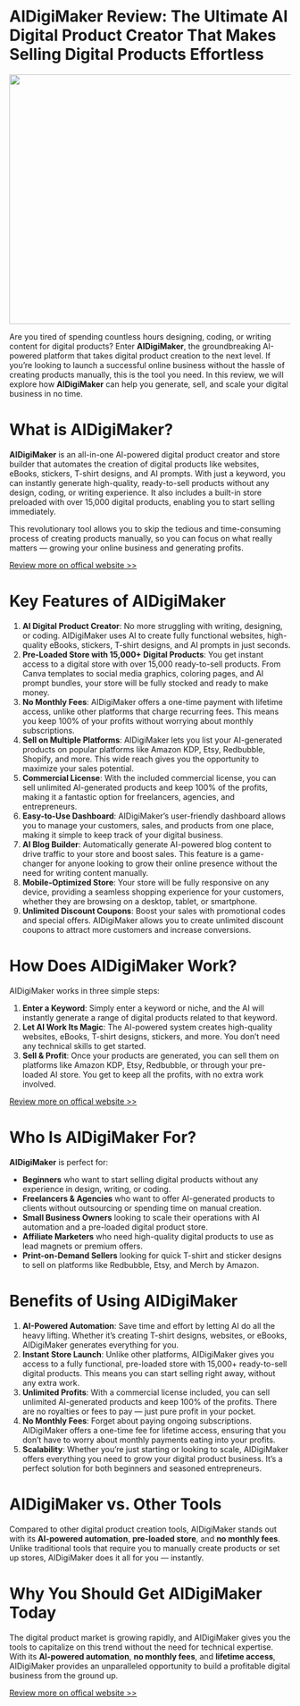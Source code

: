 # AIDigiMaker Review: The Ultimate AI Digital Product Creator That Makes Selling Digital Products Effortless

<div role="button" tabindex="0">
  <div><img alt="" width="700" height="447" loading="eager" role="presentation" src="https://miro.medium.com/v2/resize:fit:1050/1*DoyWL1LGxnulBQpU6uMapA.png"></div>
</div>
<p id="f52b" data-selectable-paragraph="">Are you tired of spending countless hours designing, coding, or writing content for digital products? Enter&nbsp;<strong>AIDigiMaker</strong>, the groundbreaking AI-powered platform that takes digital product creation to the next level. If you&rsquo;re looking to launch a successful online business without the hassle of creating products manually, this is the tool you need. In this review, we will explore how&nbsp;<strong>AIDigiMaker</strong>&nbsp;can help you generate, sell, and scale your digital business in no time.</p>
<h1 id="d6ec" data-selectable-paragraph="">What is AIDigiMaker?</h1>
<p id="3f97" data-selectable-paragraph=""><strong>AIDigiMaker</strong>&nbsp;is an all-in-one AI-powered digital product creator and store builder that automates the creation of digital products like websites, eBooks, stickers, T-shirt designs, and AI prompts. With just a keyword, you can instantly generate high-quality, ready-to-sell products without any design, coding, or writing experience. It also includes a built-in store preloaded with over 15,000 digital products, enabling you to start selling immediately.</p>
<p id="ec1e" data-selectable-paragraph="">This revolutionary tool allows you to skip the tedious and time-consuming process of creating products manually, so you can focus on what really matters &mdash; growing your online business and generating profits.</p>
<p id="923c" data-selectable-paragraph=""><a href="https://aidigireview.com/aidigimaker-review/" rel="noopener ugc nofollow" target="_blank">Review more on offical website &gt;&gt;</a></p>
<h1 id="a0d0" data-selectable-paragraph="">Key Features of AIDigiMaker</h1>
<ol>
  <li id="6161" data-selectable-paragraph=""><strong>AI Digital Product Creator</strong>: No more struggling with writing, designing, or coding. AIDigiMaker uses AI to create fully functional websites, high-quality eBooks, stickers, T-shirt designs, and AI prompts in just seconds.</li>
  <li id="82bd" data-selectable-paragraph=""><strong>Pre-Loaded Store with 15,000+ Digital Products</strong>: You get instant access to a digital store with over 15,000 ready-to-sell products. From Canva templates to social media graphics, coloring pages, and AI prompt bundles, your store will be fully stocked and ready to make money.</li>
  <li id="d074" data-selectable-paragraph=""><strong>No Monthly Fees</strong>: AIDigiMaker offers a one-time payment with lifetime access, unlike other platforms that charge recurring fees. This means you keep 100% of your profits without worrying about monthly subscriptions.</li>
  <li id="0de1" data-selectable-paragraph=""><strong>Sell on Multiple Platforms</strong>: AIDigiMaker lets you list your AI-generated products on popular platforms like Amazon KDP, Etsy, Redbubble, Shopify, and more. This wide reach gives you the opportunity to maximize your sales potential.</li>
  <li id="b2c7" data-selectable-paragraph=""><strong>Commercial License</strong>: With the included commercial license, you can sell unlimited AI-generated products and keep 100% of the profits, making it a fantastic option for freelancers, agencies, and entrepreneurs.</li>
  <li id="be2a" data-selectable-paragraph=""><strong>Easy-to-Use Dashboard</strong>: AIDigiMaker&rsquo;s user-friendly dashboard allows you to manage your customers, sales, and products from one place, making it simple to keep track of your digital business.</li>
  <li id="a778" data-selectable-paragraph=""><strong>AI Blog Builder</strong>: Automatically generate AI-powered blog content to drive traffic to your store and boost sales. This feature is a game-changer for anyone looking to grow their online presence without the need for writing content manually.</li>
  <li id="c314" data-selectable-paragraph=""><strong>Mobile-Optimized Store</strong>: Your store will be fully responsive on any device, providing a seamless shopping experience for your customers, whether they are browsing on a desktop, tablet, or smartphone.</li>
  <li id="cb99" data-selectable-paragraph=""><strong>Unlimited Discount Coupons</strong>: Boost your sales with promotional codes and special offers. AIDigiMaker allows you to create unlimited discount coupons to attract more customers and increase conversions.</li>
</ol>
<h1 id="809d" data-selectable-paragraph="">How Does AIDigiMaker Work?</h1>
<p id="2bf3" data-selectable-paragraph="">AIDigiMaker works in three simple steps:</p>
<ol>
  <li id="0e29" data-selectable-paragraph=""><strong>Enter a Keyword</strong>: Simply enter a keyword or niche, and the AI will instantly generate a range of digital products related to that keyword.</li>
  <li id="4b95" data-selectable-paragraph=""><strong>Let AI Work Its Magic</strong>: The AI-powered system creates high-quality websites, eBooks, T-shirt designs, stickers, and more. You don&rsquo;t need any technical skills to get started.</li>
  <li id="f47b" data-selectable-paragraph=""><strong>Sell &amp; Profit</strong>: Once your products are generated, you can sell them on platforms like Amazon KDP, Etsy, Redbubble, or through your pre-loaded AI store. You get to keep all the profits, with no extra work involved.</li>
</ol>
<p id="41c8" data-selectable-paragraph=""><a href="https://aidigireview.com/aidigimaker-review/" rel="noopener ugc nofollow" target="_blank">Review more on offical website &gt;&gt;</a></p>
<h1 id="2c39" data-selectable-paragraph="">Who Is AIDigiMaker For?</h1>
<p id="8ed1" data-selectable-paragraph=""><strong>AIDigiMaker</strong>&nbsp;is perfect for:</p>
<ul>
  <li id="3b57" data-selectable-paragraph=""><strong>Beginners</strong>&nbsp;who want to start selling digital products without any experience in design, writing, or coding.</li>
  <li id="ee42" data-selectable-paragraph=""><strong>Freelancers &amp; Agencies</strong>&nbsp;who want to offer AI-generated products to clients without outsourcing or spending time on manual creation.</li>
  <li id="1b7c" data-selectable-paragraph=""><strong>Small Business Owners</strong>&nbsp;looking to scale their operations with AI automation and a pre-loaded digital product store.</li>
  <li id="f1ae" data-selectable-paragraph=""><strong>Affiliate Marketers</strong>&nbsp;who need high-quality digital products to use as lead magnets or premium offers.</li>
  <li id="06ee" data-selectable-paragraph=""><strong>Print-on-Demand Sellers</strong>&nbsp;looking for quick T-shirt and sticker designs to sell on platforms like Redbubble, Etsy, and Merch by Amazon.</li>
</ul>
<h1 id="1afa" data-selectable-paragraph="">Benefits of Using AIDigiMaker</h1>
<ol>
  <li id="cd35" data-selectable-paragraph=""><strong>AI-Powered Automation</strong>: Save time and effort by letting AI do all the heavy lifting. Whether it&rsquo;s creating T-shirt designs, websites, or eBooks, AIDigiMaker generates everything for you.</li>
  <li id="7a39" data-selectable-paragraph=""><strong>Instant Store Launch</strong>: Unlike other platforms, AIDigiMaker gives you access to a fully functional, pre-loaded store with 15,000+ ready-to-sell digital products. This means you can start selling right away, without any extra work.</li>
  <li id="9fca" data-selectable-paragraph=""><strong>Unlimited Profits</strong>: With a commercial license included, you can sell unlimited AI-generated products and keep 100% of the profits. There are no royalties or fees to pay &mdash; just pure profit in your pocket.</li>
  <li id="a198" data-selectable-paragraph=""><strong>No Monthly Fees</strong>: Forget about paying ongoing subscriptions. AIDigiMaker offers a one-time fee for lifetime access, ensuring that you don&rsquo;t have to worry about monthly payments eating into your profits.</li>
  <li id="6d5d" data-selectable-paragraph=""><strong>Scalability</strong>: Whether you&rsquo;re just starting or looking to scale, AIDigiMaker offers everything you need to grow your digital product business. It&rsquo;s a perfect solution for both beginners and seasoned entrepreneurs.</li>
</ol>
<h1 id="4e3b" data-selectable-paragraph="">AIDigiMaker vs. Other Tools</h1>
<p id="9d05" data-selectable-paragraph="">Compared to other digital product creation tools, AIDigiMaker stands out with its&nbsp;<strong>AI-powered automation</strong>,&nbsp;<strong>pre-loaded store</strong>, and&nbsp;<strong>no monthly fees</strong>. Unlike traditional tools that require you to manually create products or set up stores, AIDigiMaker does it all for you &mdash; instantly.</p>
<h1 id="beb3" data-selectable-paragraph="">Why You Should Get AIDigiMaker Today</h1>
<p id="d0e5" data-selectable-paragraph="">The digital product market is growing rapidly, and AIDigiMaker gives you the tools to capitalize on this trend without the need for technical expertise. With its&nbsp;<strong>AI-powered automation</strong>,&nbsp;<strong>no monthly fees</strong>, and&nbsp;<strong>lifetime access</strong>, AIDigiMaker provides an unparalleled opportunity to build a profitable digital business from the ground up.</p>
<p id="4b4c" data-selectable-paragraph=""><a href="https://aidigireview.com/aidigimaker-review/" rel="noopener ugc nofollow" target="_blank">Review more on offical website &gt;&gt;</a></p>

